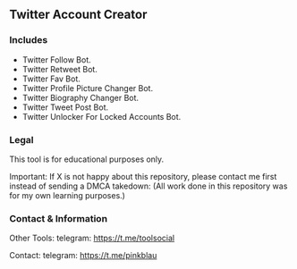 ## Twitter Account Creator

### Includes
* Twitter Follow Bot.
* Twitter Retweet Bot.
* Twitter Fav Bot.
* Twitter Profile Picture Changer Bot.
* Twitter Biography Changer Bot.
* Twitter Tweet Post Bot.
* Twitter Unlocker For Locked Accounts Bot.

### Legal
This tool is for educational purposes only.

Important: If X is not happy about this repository, please contact me first instead of sending a DMCA takedown: (All work done in this repository was for my own learning purposes.)

### Contact & Information
Other Tools: telegram: https://t.me/toolsocial

Contact: telegram: https://t.me/pinkblau
